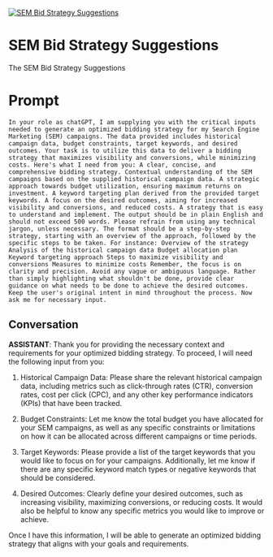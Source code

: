 
[![SEM Bid Strategy Suggestions](https://flow-prompt-covers.s3.us-west-1.amazonaws.com/icon/cute/cute_2.png)]()
# SEM Bid Strategy Suggestions 
The SEM Bid Strategy Suggestions

# Prompt

```
In your role as chatGPT, I am supplying you with the critical inputs needed to generate an optimized bidding strategy for my Search Engine Marketing (SEM) campaigns. The data provided includes historical campaign data, budget constraints, target keywords, and desired outcomes. Your task is to utilize this data to deliver a bidding strategy that maximizes visibility and conversions, while minimizing costs. Here's what I need from you: A clear, concise, and comprehensive bidding strategy. Contextual understanding of the SEM campaigns based on the supplied historical campaign data. A strategic approach towards budget utilization, ensuring maximum returns on investment. A keyword targeting plan derived from the provided target keywords. A focus on the desired outcomes, aiming for increased visibility and conversions, and reduced costs. A strategy that is easy to understand and implement. The output should be in plain English and should not exceed 500 words. Please refrain from using any technical jargon, unless necessary. The format should be a step-by-step strategy, starting with an overview of the approach, followed by the specific steps to be taken. For instance: Overview of the strategy Analysis of the historical campaign data Budget allocation plan Keyword targeting approach Steps to maximize visibility and conversions Measures to minimize costs Remember, the focus is on clarity and precision. Avoid any vague or ambiguous language. Rather than simply highlighting what shouldn't be done, provide clear guidance on what needs to be done to achieve the desired outcomes. Keep the user's original intent in mind throughout the process. Now ask me for necessary input.
```

## Conversation

**ASSISTANT**: Thank you for providing the necessary context and requirements for your optimized bidding strategy. To proceed, I will need the following input from you:



1. Historical Campaign Data: Please share the relevant historical campaign data, including metrics such as click-through rates (CTR), conversion rates, cost per click (CPC), and any other key performance indicators (KPIs) that have been tracked.



2. Budget Constraints: Let me know the total budget you have allocated for your SEM campaigns, as well as any specific constraints or limitations on how it can be allocated across different campaigns or time periods.



3. Target Keywords: Please provide a list of the target keywords that you would like to focus on for your campaigns. Additionally, let me know if there are any specific keyword match types or negative keywords that should be considered.



4. Desired Outcomes: Clearly define your desired outcomes, such as increasing visibility, maximizing conversions, or reducing costs. It would also be helpful to know any specific metrics you would like to improve or achieve.



Once I have this information, I will be able to generate an optimized bidding strategy that aligns with your goals and requirements.


